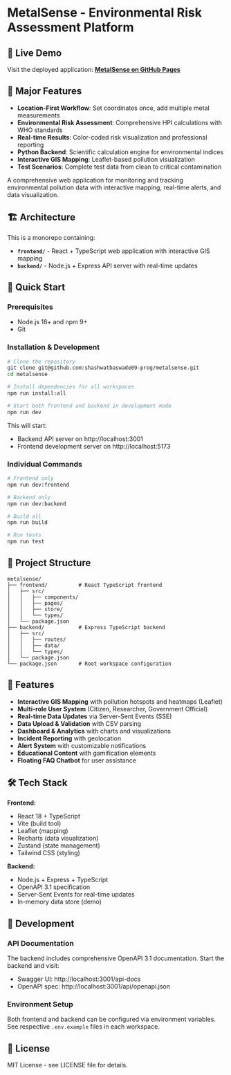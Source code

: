 # MetalSense - Environmental Risk Assessment Platform

## 🌊 Live Demo
Visit the deployed application: **[MetalSense on GitHub Pages](https://shashwatbaswade09-prog.github.io/-metalsense/)**

## 🎯 Major Features
- **Location-First Workflow**: Set coordinates once, add multiple metal measurements
- **Environmental Risk Assessment**: Comprehensive HPI calculations with WHO standards  
- **Real-time Results**: Color-coded risk visualization and professional reporting
- **Python Backend**: Scientific calculation engine for environmental indices
- **Interactive GIS Mapping**: Leaflet-based pollution visualization
- **Test Scenarios**: Complete test data from clean to critical contamination

A comprehensive web application for monitoring and tracking environmental pollution data with interactive mapping, real-time alerts, and data visualization.

## 🏗️ Architecture

This is a monorepo containing:

- **`frontend/`** - React + TypeScript web application with interactive GIS mapping
- **`backend/`** - Node.js + Express API server with real-time updates

## 🚀 Quick Start

### Prerequisites
- Node.js 18+ and npm 9+
- Git

### Installation & Development

```bash
# Clone the repository
git clone git@github.com:shashwatbaswade09-prog/metalsense.git
cd metalsense

# Install dependencies for all workspaces
npm run install:all

# Start both frontend and backend in development mode
npm run dev
```

This will start:
- Backend API server on http://localhost:3001
- Frontend development server on http://localhost:5173

### Individual Commands

```bash
# Frontend only
npm run dev:frontend

# Backend only 
npm run dev:backend

# Build all
npm run build

# Run tests
npm run test
```

## 📁 Project Structure

```
metalsense/
├── frontend/          # React TypeScript frontend
│   ├── src/
│   │   ├── components/
│   │   ├── pages/
│   │   ├── store/
│   │   └── types/
│   └── package.json
├── backend/           # Express TypeScript backend
│   ├── src/
│   │   ├── routes/
│   │   ├── data/
│   │   └── types/
│   └── package.json
└── package.json       # Root workspace configuration
```

## 🎯 Features

- **Interactive GIS Mapping** with pollution hotspots and heatmaps (Leaflet)
- **Multi-role User System** (Citizen, Researcher, Government Official)
- **Real-time Data Updates** via Server-Sent Events (SSE)
- **Data Upload & Validation** with CSV parsing
- **Dashboard & Analytics** with charts and visualizations
- **Incident Reporting** with geolocation
- **Alert System** with customizable notifications
- **Educational Content** with gamification elements
- **Floating FAQ Chatbot** for user assistance

## 🛠️ Tech Stack

**Frontend:**
- React 18 + TypeScript
- Vite (build tool)
- Leaflet (mapping)
- Recharts (data visualization)
- Zustand (state management)
- Tailwind CSS (styling)

**Backend:**
- Node.js + Express + TypeScript
- OpenAPI 3.1 specification
- Server-Sent Events for real-time updates
- In-memory data store (demo)

## 🔧 Development

### API Documentation
The backend includes comprehensive OpenAPI 3.1 documentation. Start the backend and visit:
- Swagger UI: http://localhost:3001/api-docs
- OpenAPI spec: http://localhost:3001/api/openapi.json

### Environment Setup
Both frontend and backend can be configured via environment variables. See respective `.env.example` files in each workspace.

## 📄 License

MIT License - see LICENSE file for details.

